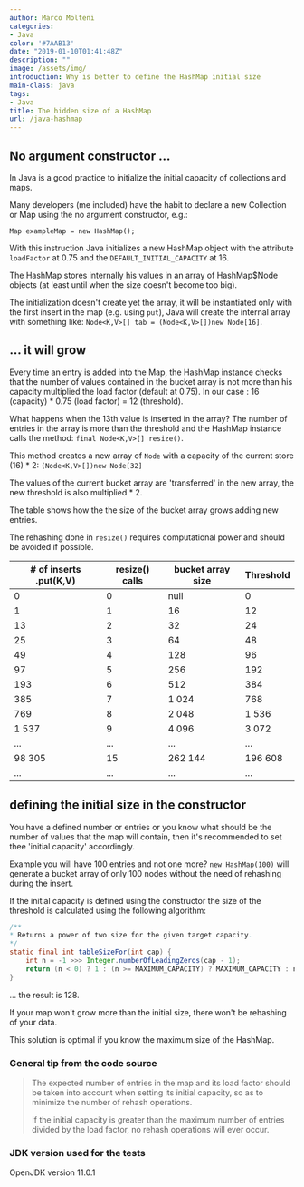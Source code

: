 ```yaml
---
author: Marco Molteni
categories:
- Java
color: '#7AAB13'
date: "2019-01-10T01:41:48Z"
description: ""
image: /assets/img/
introduction: Why is better to define the HashMap initial size
main-class: java
tags:
- Java
title: The hidden size of a HashMap
url: /java-hashmap
---
```

## No argument constructor ...

In Java is a good practice to initialize the initial capacity of collections and maps.

Many developers (me included) have the habit to declare a new Collection or Map using the no argument constructor, e.g.:

`Map exampleMap = new HashMap();`

With this instruction Java initializes a new HashMap object with the attribute `loadFactor` at 0.75 and the `DEFAULT_INITIAL_CAPACITY` at 16.

The HashMap stores internally his values in an array of HashMap$Node objects (at least until when the size doesn't become too big).

The initialization doesn't create yet the array, it will be instantiated only with the first insert in the map (e.g. using `put`),
 Java will create the internal array with something like: `Node<K,V>[] tab = (Node<K,V>[])new Node[16]`.

## ... it will grow

Every time an entry is added into the Map, the HashMap instance checks that the number of values contained in the bucket array is not more than his capacity multiplied the load factor (default at 0.75).
In our case : 16 (capacity) * 0.75 (load factor) = 12 (threshold).

What happens when the 13th value is inserted in the array? The number of entries in the array is more than the threshold and the HashMap instance calls the method: `final Node<K,V>[] resize()`.

This method creates a new array of `Node` with a capacity of the current store (16) * 2:
`(Node<K,V>[])new Node[32]`

The values of the current bucket array are 'transferred' in the new array, the new threshold is also multiplied * 2.

The table shows how the the size of the bucket array grows adding new entries.

The rehashing done in  `resize()` requires computational power and should be avoided if possible.

|# of inserts .put(K,V)|resize() calls|bucket array size|Threshold|
|---|---|---|---|
|0|0|null|0|
|1|1|16|12|
|13|2|32|24|
|25|3|64|48|
|49|4|128|96|
|97|5|256|192|
|193|6|512|384|
|385|7|1 024|768|
|769|8|2 048|1 536|
|1 537|9|4 096|3 072|
|...|...|...|...|
|98 305|15|262 144|196 608|
|...|...|...|...|

## defining the initial size in the constructor

You have a defined number or entries or you know what should be the number of values that the map will contain, then it's recommended to set thee 'initial capacity' accordingly.

Example you will have 100 entries and not one more? `new HashMap(100)` will generate a bucket array of only 100 nodes without the need of rehashing during the insert. 

If the initial capacity is defined using the constructor the size of the threshold is calculated using the following algorithm:

```java
/**
* Returns a power of two size for the given target capacity.
*/
static final int tableSizeFor(int cap) {
    int n = -1 >>> Integer.numberOfLeadingZeros(cap - 1);
    return (n < 0) ? 1 : (n >= MAXIMUM_CAPACITY) ? MAXIMUM_CAPACITY : n + 1;
}
```
... the result is 128.

If your map won't grow more than the initial size, there won't be rehashing of your data.

This solution is optimal if you know the maximum size of the HashMap. 

### General tip from the code source
> The expected number of entries in the map and its load factor should be taken into account when
> setting its initial capacity, so as to minimize the number of rehash operations.
>
> If the initial capacity is greater than the maximum number of entries divided by the load factor, no rehash operations will ever occur.

### JDK version used for the tests

OpenJDK version 11.0.1
